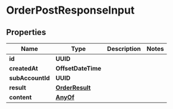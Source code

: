 

# OrderPostResponseInput


## Properties

| Name | Type | Description | Notes |
|------------ | ------------- | ------------- | -------------|
|**id** | **UUID** |  |  |
|**createdAt** | **OffsetDateTime** |  |  |
|**subAccountId** | **UUID** |  |  |
|**result** | [**OrderResult**](OrderResult.md) |  |  |
|**content** | [**AnyOf**](AnyOf.md) |  |  |



